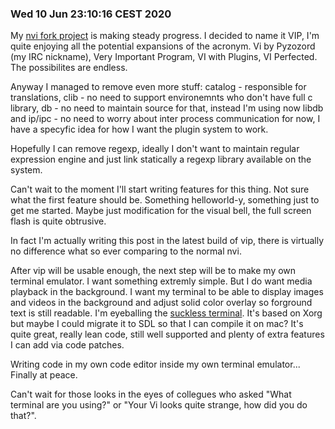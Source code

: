 ### Wed 10 Jun 23:10:16 CEST 2020

My [nvi fork project](https://github.com/odrzutowiec/vip) is making steady progress. I decided to name it VIP, I'm quite enjoying all the potential expansions of the acronym. Vi by Pyzozord (my IRC nickname), Very Important Program, VI with Plugins, VI Perfected. The possibilites are endless.

Anyway I managed to remove even more stuff: catalog - responsible for translations, clib - no need to support environemnts who don't have full c library, db - no need to maintain source for that, instead I'm using now libdb and ip/ipc - no need to worry about inter process communication for now, I have a specyfic idea for how I want the plugin system to work.

Hopefully I can remove regexp, ideally I don't want to maintain regular expression engine and just link statically a regexp library available on the system.

Can't wait to the moment I'll start writing features for this thing. Not sure what the first feature should be. Something helloworld-y, something just to get me started. Maybe just modification for the visual bell, the full screen flash is quite obtrusive.

In fact I'm actually writing this post in the latest build of vip, there is virtually no difference what so ever comparing to the normal nvi.

After vip will be usable enough, the next step will be to make my own terminal emulator. I want something extremly simple. But I do want media playback in the background. I want my terminal to be able to display images and videos in the background and adjust solid color overlay so forground text is still readable. I'm eyeballing the [suckless terminal](http://st.suckless.org). It's based on Xorg but maybe I could migrate it to SDL so that I can compile it on mac? It's quite great, really lean code, still well supported and plenty of extra features I can add via code patches.

Writing code in my own code editor inside my own terminal emulator... Finally at peace.

Can't wait for those looks in the eyes of collegues who asked "What terminal are you using?" or "Your Vi looks quite strange, how did you do that?".
